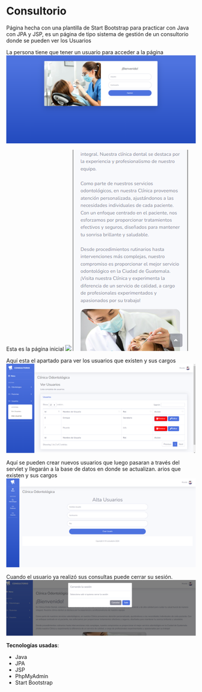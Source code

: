 # Consultorio

Página hecha con una plantilla de Start Bootstrap para practicar con Java con JPA y JSP, es un página de tipo sistema de gestión de un consultorio donde se pueden ver los Usuarios

La persona tiene que tener un usuario para acceder a la página
![](https://github.com/Ripca/Consultorio/blob/main/Documents/NetBeansProjects/Consultorio/src/main/webapp/img/Login.PNG)

Esta es la página inicial
![](https://github.com/Ripca/Consultorio/blob/main/Documents/NetBeansProjects/Consultorio/src/main/webapp/img/P%C3%A1ginaPrincipal.PNG)
![](https://github.com/Ripca/Consultorio/blob/main/Documents/NetBeansProjects/Consultorio/src/main/webapp/img/Mobile.PNG)

Aquí esta el apartado para ver los usuarios que existen y sus cargos
![](https://github.com/Ripca/Consultorio/blob/main/Documents/NetBeansProjects/Consultorio/src/main/webapp/img/Usuarios.PNG)

Aquí se pueden crear nuevos usuarios que luego pasaran a través del servlet y llegarán a la base de datos en donde se actualizan.
arios que existen y sus cargos
![](https://github.com/Ripca/Consultorio/blob/main/Documents/NetBeansProjects/Consultorio/src/main/webapp/img/AltaUsuarios.PNG)

Cuando el usuario ya realizó sus consultas puede cerrar su sesión.
![](https://github.com/Ripca/Consultorio/blob/main/Documents/NetBeansProjects/Consultorio/src/main/webapp/img/Logout.PNG)

**Tecnologías usadas**:
 - Java
 - JPA
 - JSP
 - PhpMyAdmin
 - Start Bootstrap 
